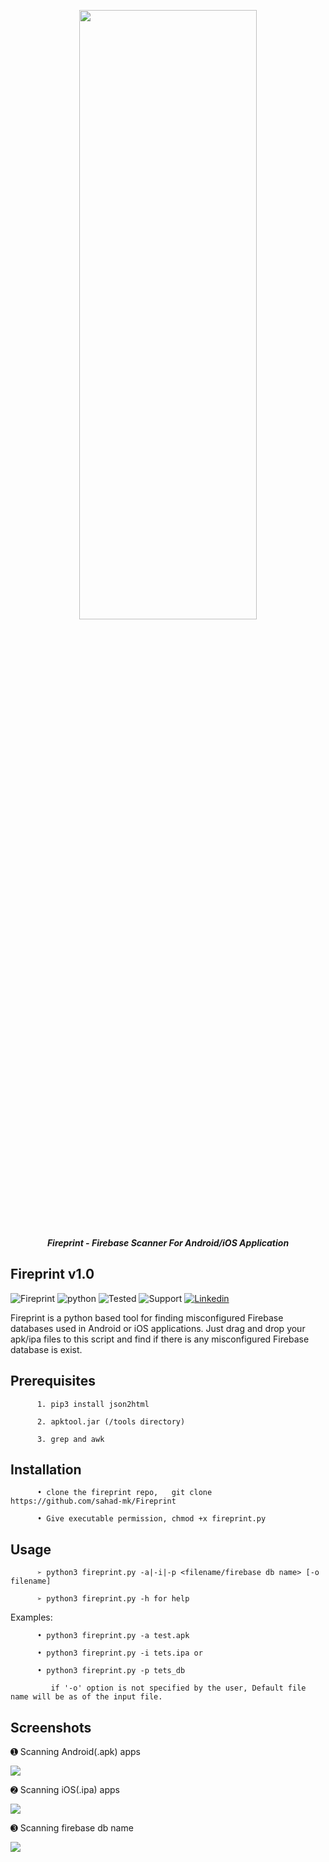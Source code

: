 <p align="center"> <img src="https://github.com/sahad-mk/Fireprint/blob/master/screenshots/fireprint_banner.png" height="50%" width="75%"></p>
<p align="center"><b><i> Fireprint - Firebase Scanner For Android/iOS Application </i> </b> </p>

## Fireprint v1.0

![Fireprint](https://img.shields.io/badge/version-1.0-success)   ![python](https://img.shields.io/badge/Python-v3.x.x-important)   ![Tested](https://img.shields.io/badge/Tested%20On-Ubuntu%2018.04-green)  ![Support](https://img.shields.io/badge/Supported%20Files-Android%20apk%20/%20iOS%20ipa-blueviolet) [![Linkedin](https://img.shields.io/badge/Linkedin-/Sahadmk-blue)](https://www.linkedin.com/in/sahadmk)

Fireprint is a python based tool for finding misconfigured Firebase databases used in Android or iOS applications. Just drag and drop your apk/ipa files to this script and find if there is any misconfigured Firebase database is exist.

## Prerequisites
          1. pip3 install json2html
          
          2. apktool.jar (/tools directory)
          
          3. grep and awk
           
           
## Installation
          • clone the fireprint repo,   git clone https://github.com/sahad-mk/Fireprint
          
          • Give executable permission, chmod +x fireprint.py 
          
  
## Usage
          ➢ python3 fireprint.py -a|-i|-p <filename/firebase db name> [-o filename]
          
          ➢ python3 fireprint.py -h for help
 
   Examples:
                                                                                                                                             
          • python3 fireprint.py -a test.apk 
              
          • python3 fireprint.py -i tets.ipa or
                                                         
          • python3 fireprint.py -p tets_db 
                                                         
             if '-o' option is not specified by the user, Default file name will be as of the input file.
  
## Screenshots

 ➊ Scanning Android(.apk) apps
 
             
  <img src=https://github.com/sahad-mk/Fireprint/blob/master/screenshots/apk_scan.png>
  

 ➋ Scanning iOS(.ipa) apps 
 
           
   <img src=https://github.com/sahad-mk/Fireprint/blob/master/screenshots/ipa_scan.png>
   

 ➌ Scanning firebase db name
 
            
  <img src=https://github.com/sahad-mk/Fireprint/blob/master/screenshots/scan_dbname.png>

